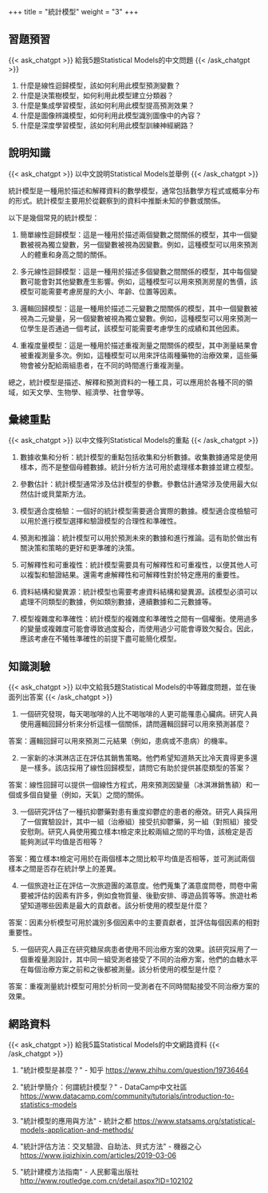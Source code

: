 +++
title = "統計模型"
weight = "3"
+++
## 習題預習
{{< ask_chatgpt >}}
給我5題Statistical Models的中文問題
{{< /ask_chatgpt >}}



1. 什麼是線性迴歸模型，該如何利用此模型預測變數？
2. 什麼是決策樹模型，如何利用此模型建立分類器？
3. 什麼是集成學習模型，該如何利用此模型提高預測效果？
4. 什麼是圖像辨識模型，如何利用此模型識別圖像中的內容？
5. 什麼是深度學習模型，該如何利用此模型訓練神經網路？   

## 說明知識
{{< ask_chatgpt >}}
以中文說明Statistical Models並舉例
{{< /ask_chatgpt >}}



統計模型是一種用於描述和解釋資料的數學模型，通常包括數學方程式或概率分布的形式。統計模型主要用於從觀察到的資料中推斷未知的參數或關係。

以下是幾個常見的統計模型：

1. 簡單線性迴歸模型：這是一種用於描述兩個變數之間關係的模型，其中一個變數被視為獨立變數，另一個變數被視為因變數。例如，這種模型可以用來預測人的體重和身高之間的關係。

2. 多元線性迴歸模型：這是一種用於描述多個變數之間關係的模型，其中每個變數可能會對其他變數產生影響。例如，這種模型可以用來預測房屋的售價，該模型可能需要考慮房屋的大小、年齡、位置等因素。

3. 邏輯回歸模型：這是一種用於描述二元變數之間關係的模型，其中一個變數被視為二元變量，另一個變數被視為獨立變數。例如，這種模型可以用來預測一位學生是否通過一個考試，該模型可能需要考慮學生的成績和其他因素。

4. 重複度量模型：這是一種用於描述重複測量之間關係的模型，其中測量結果會被重複測量多次。例如，這種模型可以用來評估兩種藥物的治療效果，這些藥物會被分配給兩組患者，在不同的時間進行重複測量。

總之，統計模型是描述、解釋和預測資料的一種工具，可以應用於各種不同的領域，如天文學、生物學、經濟學、社會學等。   

## 彙總重點
{{< ask_chatgpt >}}
以中文條列Statistical Models的重點
{{< /ask_chatgpt >}}



1. 數據收集和分析：統計模型的重點包括收集和分析數據。收集數據通常是使用樣本，而不是整個母體數據。統計分析方法可用於處理樣本數據並建立模型。

2. 參數估計：統計模型通常涉及估計模型的參數。參數估計通常涉及使用最大似然估計或貝葉斯方法。

3. 模型適合度檢驗：一個好的統計模型需要適合實際的數據。模型適合度檢驗可以用於進行模型選擇和驗證模型的合理性和準確性。

4. 預測和推論：統計模型可以用於預測未來的數據和進行推論。這有助於做出有關決策和策略的更好和更準確的決策。

5. 可解釋性和可重複性：統計模型需要具有可解釋性和可重複性，以便其他人可以複製和驗證結果。還需考慮解釋性和可解釋性對於特定應用的重要性。

6. 資料結構和變異源：統計模型也需要考慮資料結構和變異源。該模型必須可以處理不同類型的數據，例如類別數據，連續數據和二元數據等。

7. 模型複雜度和準確性：統計模型的複雜度和準確性之間有一個權衡。使用過多的變量或複雜度可能會導致過度擬合，而使用過少可能會導致欠擬合。因此，應該考慮在不犧牲準確性的前提下盡可能簡化模型。   

## 知識測驗
{{< ask_chatgpt >}}
以中文給我5題Statistical Models的中等難度問題，並在後面列出答案
{{< /ask_chatgpt >}}



1. 一個研究發現，每天喝咖啡的人比不喝咖啡的人更可能罹患心臟病。研究人員使用邏輯回歸分析來分析這樣一個關係，請問邏輯回歸可以用來預測甚麼？

答案：邏輯回歸可以用來預測二元結果（例如，患病或不患病）的機率。

2. 一家新的冰淇淋店正在評估其銷售策略。他們希望知道熱天比冷天賣得更多還是一樣多。該店採用了線性回歸模型，請問它有助於提供甚麼類型的答案？

答案：線性回歸可以提供一個線性方程式，用來預測因變量（冰淇淋銷售額）和一個或多個自變量（例如，天氣）之間的關係。

3. 一個研究評估了一種抗抑鬱藥對患有重度抑鬱症的患者的療效。研究人員採用了一個實驗設計，其中一組（治療組）接受抗抑鬱藥，另一組（對照組）接受安慰劑。研究人員使用獨立樣本t檢定來比較兩組之間的平均值，該檢定是否能夠測試平均值是否相等？

答案：獨立樣本t檢定可用於在兩個樣本之間比較平均值是否相等，並可測試兩個樣本之間是否存在統計學上的差異。

4. 一個旅遊社正在評估一次旅遊團的滿意度。他們蒐集了滿意度問卷，問卷中需要被評估的因素有許多，例如食物質量、後勤安排、導遊品質等等。旅遊社希望知道哪些因素是最大的貢獻者。該分析使用的模型是什麼？

答案：因素分析模型可用於識別多個因素中的主要貢獻者，並評估每個因素的相對重要性。

5. 一個研究人員正在研究糖尿病患者使用不同治療方案的效果。該研究採用了一個重複量測設計，其中同一組受測者接受了不同的治療方案，他們的血糖水平在每個治療方案之前和之後都被測量。該分析使用的模型是什麼？

答案：重複測量統計模型可用於分析同一受測者在不同時間點接受不同治療方案的效果。   

## 網路資料
{{< ask_chatgpt >}}
給我5篇Statistical Models的中文網路資料
{{< /ask_chatgpt >}}



1. "統計模型是甚麼？" - 知乎
https://www.zhihu.com/question/19736464

2. "統計學簡介：何謂統計模型？" - DataCamp中文社區
https://www.datacamp.com/community/tutorials/introduction-to-statistics-models

3. "統計模型的應用與方法" - 統計之都
https://www.statsams.org/statistical-models-application-and-methods/

4. "統計評估方法：交叉驗證、自助法、貝式方法" - 機器之心
https://www.jiqizhixin.com/articles/2019-03-06

5. "統計建模方法指南" - 人民郵電出版社
http://www.routledge.com.cn/detail.aspx?ID=102102   

